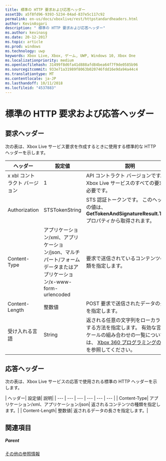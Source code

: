 ```yaml
---
title: 標準の HTTP 要求および応答ヘッダー
assetID: a5f8fd96-9393-5234-04ad-837e5c117c92
permalink: en-us/docs/xboxlive/rest/httpstandardheaders.html
author: KevinAsgari
description: " 標準の HTTP 要求および応答ヘッダー"
ms.author: kevinasg
ms.date: 20-12-2017
ms.topic: article
ms.prod: windows
ms.technology: uwp
keywords: Xbox Live, Xbox, ゲーム, UWP, Windows 10, Xbox One
ms.localizationpriority: medium
ms.openlocfilehash: 31499f8d6fa41d888afd84bea64f7f9de0585b96
ms.sourcegitcommit: 933e71a31989f8063b020746fdd16e9da94a44c4
ms.translationtype: MT
ms.contentlocale: ja-JP
ms.lasthandoff: 10/11/2018
ms.locfileid: "4537883"
---
```

# <a name="standard-http-request-and-response-headers"></a>標準の HTTP 要求および応答ヘッダー
 
<a id="ID4ES"></a>

 
## <a name="request-headers"></a>要求ヘッダー
 
次の表は、Xbox Live サービス要求を作成するときに使用する標準的な HTTP ヘッダーを示します。
 
| ヘッダー| 設定値| 説明| 
| --- | --- | --- | 
| x xbl コントラクト バージョン| 1| API コントラクト バージョンです。 Xbox Live サービスのすべての要求に必要です。| 
| Authorization| STSTokenString| STS 認証トークンです。 このヘッダーの値は、 <b>GetTokenAndSignatureResult.Token</b>プロパティから取得されます。 | 
| Content-Type| アプリケーション/xml、アプリケーション/json、マルチパート/フォーム データまたはアプリケーション/x-www-form-urlencoded| 要求で送信されているコンテンツの種類を指定します。| 
| Content-Length| 整数値| POST 要求で送信されたデータの長さを指定します。| 
| 受け入れる言語 | String| 返される任意の文字列をローカライズする方法を指定します。 有効な言語/ロケールの組み合わせの一覧については、 <a href="http://msdn.microsoft.com/en-us/library/bb975829.aspx">Xbox 360 プログラミングの詳細</a>を参照してください。| 
  
<a id="ID4E6C"></a>

 
## <a name="response-headers"></a>応答ヘッダー
 
次の表は、Xbox Live サービスの応答で使用される標準の HTTP ヘッダーを示します。
 
| ヘッダー| 設定値| 説明| 
| --- | --- | --- | --- | --- | --- | 
| Content-Type| アプリケーション/xml、アプリケーション/json| 返されるコンテンツの種類を指定します。| 
| Content-Length| 整数値| 返されるデータの長さを指定します。| 
  
<a id="ID4EEE"></a>

 
## <a name="see-also"></a>関連項目
 
<a id="ID4EGE"></a>

 
##### <a name="parent"></a>Parent  

[その他の参照情報](atoc-xboxlivews-reference-additional.md)

   